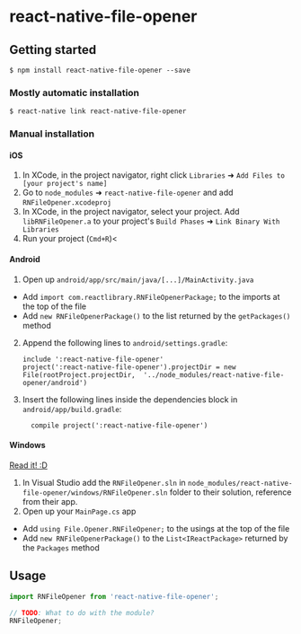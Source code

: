 
# react-native-file-opener

## Getting started

`$ npm install react-native-file-opener --save`

### Mostly automatic installation

`$ react-native link react-native-file-opener`

### Manual installation


#### iOS

1. In XCode, in the project navigator, right click `Libraries` ➜ `Add Files to [your project's name]`
2. Go to `node_modules` ➜ `react-native-file-opener` and add `RNFileOpener.xcodeproj`
3. In XCode, in the project navigator, select your project. Add `libRNFileOpener.a` to your project's `Build Phases` ➜ `Link Binary With Libraries`
4. Run your project (`Cmd+R`)<

#### Android

1. Open up `android/app/src/main/java/[...]/MainActivity.java`
  - Add `import com.reactlibrary.RNFileOpenerPackage;` to the imports at the top of the file
  - Add `new RNFileOpenerPackage()` to the list returned by the `getPackages()` method
2. Append the following lines to `android/settings.gradle`:
  	```
  	include ':react-native-file-opener'
  	project(':react-native-file-opener').projectDir = new File(rootProject.projectDir, 	'../node_modules/react-native-file-opener/android')
  	```
3. Insert the following lines inside the dependencies block in `android/app/build.gradle`:
  	```
      compile project(':react-native-file-opener')
  	```

#### Windows
[Read it! :D](https://github.com/ReactWindows/react-native)

1. In Visual Studio add the `RNFileOpener.sln` in `node_modules/react-native-file-opener/windows/RNFileOpener.sln` folder to their solution, reference from their app.
2. Open up your `MainPage.cs` app
  - Add `using File.Opener.RNFileOpener;` to the usings at the top of the file
  - Add `new RNFileOpenerPackage()` to the `List<IReactPackage>` returned by the `Packages` method


## Usage
```javascript
import RNFileOpener from 'react-native-file-opener';

// TODO: What to do with the module?
RNFileOpener;
```
  